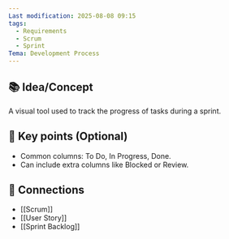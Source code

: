 ```yaml
---
Last modification: 2025-08-08 09:15
tags:
  - Requirements
  - Scrum
  - Sprint
Tema: Development Process
---
```



## 📚 Idea/Concept 

A visual tool used to track the progress of tasks during a sprint.
## 📌 Key points (Optional)
- Common columns: To Do, In Progress, Done.
- Can include extra columns like Blocked or Review.

## 🔗 Connections
- [[Scrum]]
- [[User Story]]
- [[Sprint Backlog]]

